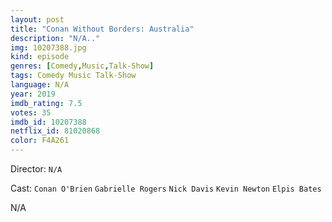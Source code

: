 ```yaml
---
layout: post
title: "Conan Without Borders: Australia"
description: "N/A.."
img: 10207388.jpg
kind: episode
genres: [Comedy,Music,Talk-Show]
tags: Comedy Music Talk-Show 
language: N/A
year: 2019
imdb_rating: 7.5
votes: 35
imdb_id: 10207388
netflix_id: 81020868
color: F4A261
---
```

Director: `N/A`  

Cast: `Conan O'Brien` `Gabrielle Rogers` `Nick Davis` `Kevin Newton` `Elpis Bates` 

N/A